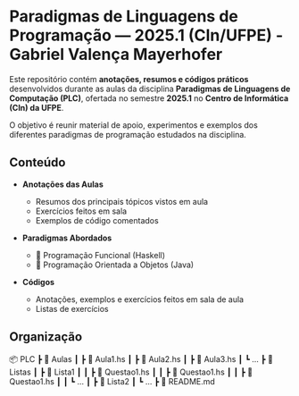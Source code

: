 # Paradigmas de Linguagens de Programação — 2025.1 (CIn/UFPE) - Gabriel Valença Mayerhofer <gvm>

Este repositório contém **anotações, resumos e códigos práticos** desenvolvidos durante as aulas da disciplina **Paradigmas de Linguagens de Computação (PLC)**, ofertada no semestre **2025.1** no **Centro de Informática (CIn) da UFPE**.

O objetivo é reunir material de apoio, experimentos e exemplos dos diferentes paradigmas de programação estudados na disciplina.

## Conteúdo

- **Anotações das Aulas**
  - Resumos dos principais tópicos vistos em aula
  - Exercícios feitos em sala
  - Exemplos de código comentados

- **Paradigmas Abordados**
  - 🔸 Programação Funcional (Haskell)
  - 🔹 Programação Orientada a Objetos (Java)

- **Códigos**
  - Anotações, exemplos e exercícios feitos em sala de aula
  - Listas de exercícios

 ## Organização
 📦 PLC
┣ 📂 Aulas
┃ ┣ 📜 Aula1.hs
┃ ┣ 📜 Aula2.hs
┃ ┣ 📜 Aula3.hs
┃ ┗ ...
┣ 📂 Listas
┃ ┣ 📂 Lista1
┃ ┃ ┣ 📜 Questao1.hs
┃ ┃ ┣ 📜 Questao1.hs
┃ ┃ ┣ 📜 Questao1.hs
┃ ┃ ┗ ...
┃ ┣ 📂 Lista2
┃ ┗ ...
┣ 📜 README.md
